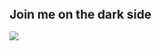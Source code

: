 ## Join me on the dark side 

![](https://media1.tenor.com/m/ML7a6hNrrFYAAAAd/chad-vader-darth-vader.gif)
